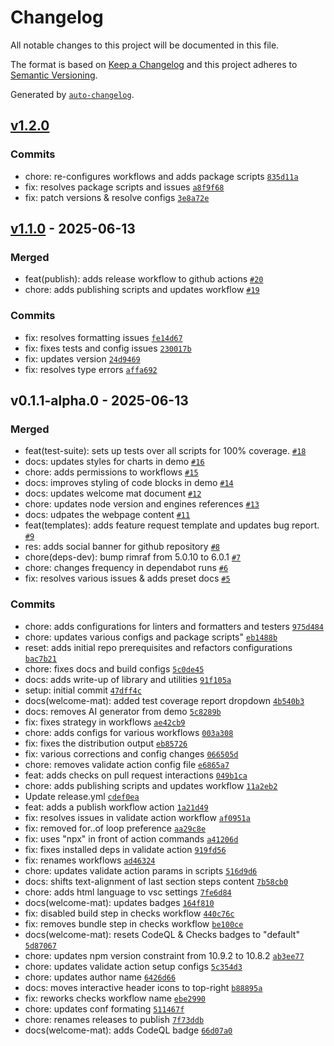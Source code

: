 # Changelog

All notable changes to this project will be documented in this file.

The format is based on [Keep a Changelog](https://keepachangelog.com/en/1.0.0/)
and this project adheres to [Semantic Versioning](https://semver.org/spec/v2.0.0.html).

Generated by [`auto-changelog`](https://github.com/CookPete/auto-changelog).

## [v1.2.0](https://github.com/dylarcher/js.helper-utils/compare/v1.1.0...v1.2.0)

### Commits

- chore: re-configures workflows and adds package scripts [`835d11a`](https://github.com/dylarcher/js.helper-utils/commit/835d11adcb82f69dc506a5c8c6ec2b2446c8cd67)
- fix: resolves package scripts and issues [`a8f9f68`](https://github.com/dylarcher/js.helper-utils/commit/a8f9f68e04278af9ab8865b9003c84ffdd370404)
- fix: patch versions & resolve configs [`3e8a72e`](https://github.com/dylarcher/js.helper-utils/commit/3e8a72e4153c8c7ee41071eb6e1a946681b43721)

## [v1.1.0](https://github.com/dylarcher/js.helper-utils/compare/v0.1.1-alpha.0...v1.1.0) - 2025-06-13

### Merged

- feat(publish): adds release workflow to github actions [`#20`](https://github.com/dylarcher/js.helper-utils/pull/20)
- chore: adds publishing scripts and updates workflow [`#19`](https://github.com/dylarcher/js.helper-utils/pull/19)

### Commits

- fix: resolves formatting issues [`fe14d67`](https://github.com/dylarcher/js.helper-utils/commit/fe14d6711d79c863d967b8a60540bb14452548e0)
- fix: fixes tests and config issues [`230017b`](https://github.com/dylarcher/js.helper-utils/commit/230017b793dd18f3ca750a7bbe96e356d69cf803)
- fix: updates version [`24d9469`](https://github.com/dylarcher/js.helper-utils/commit/24d9469c1df27c38b2bf52c6fb1c4758b1b9774e)
- fix: resolves type errors [`affa692`](https://github.com/dylarcher/js.helper-utils/commit/affa692ed93f8a5920de049c476a3fba29964f73)

## v0.1.1-alpha.0 - 2025-06-13

### Merged

- feat(test-suite): sets up tests over all scripts for 100% coverage. [`#18`](https://github.com/dylarcher/js.helper-utils/pull/18)
- docs: updates styles for charts in demo [`#16`](https://github.com/dylarcher/js.helper-utils/pull/16)
- chore: adds permissions to workflows [`#15`](https://github.com/dylarcher/js.helper-utils/pull/15)
- docs: improves styling of code blocks in demo [`#14`](https://github.com/dylarcher/js.helper-utils/pull/14)
- docs: updates welcome mat document [`#12`](https://github.com/dylarcher/js.helper-utils/pull/12)
- chore: updates node version and engines references [`#13`](https://github.com/dylarcher/js.helper-utils/pull/13)
- docs: udpates the webpage content [`#11`](https://github.com/dylarcher/js.helper-utils/pull/11)
- feat(templates): adds feature request template and updates bug report. [`#9`](https://github.com/dylarcher/js.helper-utils/pull/9)
- res: adds social banner for github repository [`#8`](https://github.com/dylarcher/js.helper-utils/pull/8)
- chore(deps-dev): bump rimraf from 5.0.10 to 6.0.1 [`#7`](https://github.com/dylarcher/js.helper-utils/pull/7)
- chore: changes frequency in dependabot runs [`#6`](https://github.com/dylarcher/js.helper-utils/pull/6)
- fix: resolves various issues & adds preset docs [`#5`](https://github.com/dylarcher/js.helper-utils/pull/5)

### Commits

- chore: adds configurations for linters and formatters and testers [`975d484`](https://github.com/dylarcher/js.helper-utils/commit/975d484109b56fe834613e2a0cd573bc952c5995)
- chore: updates various configs and package scripts" [`eb1488b`](https://github.com/dylarcher/js.helper-utils/commit/eb1488b4066a67f7b43e822d74ef9fc3e82a35fd)
- reset: adds initial repo prerequisites and refactors configurations [`bac7b21`](https://github.com/dylarcher/js.helper-utils/commit/bac7b210ab991140dd23d752d1ce020214149e6a)
- chore: fixes docs and build configs [`5c0de45`](https://github.com/dylarcher/js.helper-utils/commit/5c0de45aba8f08023cf1989548788d57b3047c7f)
- docs: adds write-up of library and utilities [`91f105a`](https://github.com/dylarcher/js.helper-utils/commit/91f105ad90e33b9d2355ccb3e54e3b541a7315c0)
- setup: initial commit [`47dff4c`](https://github.com/dylarcher/js.helper-utils/commit/47dff4cc7ce2e049eeb7c67205bafcf562a7f55b)
- docs(welcome-mat): added test coverage report dropdown [`4b540b3`](https://github.com/dylarcher/js.helper-utils/commit/4b540b35b5745f43826237e6a096862670687b01)
- docs: removes AI generator from demo [`5c8289b`](https://github.com/dylarcher/js.helper-utils/commit/5c8289b7aa977a710b8598956de28af6c7c86774)
- fix: fixes strategy in workflows [`ae42cb9`](https://github.com/dylarcher/js.helper-utils/commit/ae42cb942f6999c384dbfca1ef99d6af0893ea22)
- chore: adds configs for various workflows [`003a308`](https://github.com/dylarcher/js.helper-utils/commit/003a308e240fd824dc1065a93f543b554be97c85)
- fix: fixes the distribution output [`eb85726`](https://github.com/dylarcher/js.helper-utils/commit/eb8572609084d1ab50d4dab652602d2f1b240124)
- fix: various corrections and config changes [`066505d`](https://github.com/dylarcher/js.helper-utils/commit/066505d4b12213927e4ebeb24c8c29cff2cbf614)
- chore: removes validate action config file [`e6865a7`](https://github.com/dylarcher/js.helper-utils/commit/e6865a7b7279e49a755aa76fdab2bbe60cd07e03)
- feat: adds checks on pull request interactions [`049b1ca`](https://github.com/dylarcher/js.helper-utils/commit/049b1ca3f5093db01871579f6ea601ad3e9bef89)
- chore: adds publishing scripts and updates workflow [`11a2eb2`](https://github.com/dylarcher/js.helper-utils/commit/11a2eb24ff9a56b982582987ea9be1a7f8bcab41)
- Update release.yml [`cdef0ea`](https://github.com/dylarcher/js.helper-utils/commit/cdef0eab32c954bc88a0a62d8d740a79d8e0dd44)
- feat: adds a publish workflow action [`1a21d49`](https://github.com/dylarcher/js.helper-utils/commit/1a21d497c03d5152c85107dffacd7a9f634d4375)
- fix: resolves issues in validate action workflow [`af0951a`](https://github.com/dylarcher/js.helper-utils/commit/af0951a2b6a1a80b867eb72eba6f8cb64adc29b7)
- fix: removed for..of loop preference [`aa29c8e`](https://github.com/dylarcher/js.helper-utils/commit/aa29c8e73c0c8c0531c7a8fa3716818a4b18d6cc)
- fix: uses "npx" in front of action commands [`a41206d`](https://github.com/dylarcher/js.helper-utils/commit/a41206d5d7e6ae14220df94056372908d4989b21)
- fix: fixes installed deps in validate action [`919fd56`](https://github.com/dylarcher/js.helper-utils/commit/919fd5691af43708e1714d0299e8ace75d59f2c1)
- fix: renames workflows [`ad46324`](https://github.com/dylarcher/js.helper-utils/commit/ad463242ff2c08c9283995c75f56ac9279808eb2)
- chore: updates validate action params in scripts [`516d9d6`](https://github.com/dylarcher/js.helper-utils/commit/516d9d61e8680e59e8a5caf079ee2c1b943cee03)
- docs: shifts text-alignment of last section steps content [`7b58cb0`](https://github.com/dylarcher/js.helper-utils/commit/7b58cb0d3c3a9ab05f05a9c8d1e0ae604b0d1e44)
- chore: adds html language to vsc settings [`7fe6d84`](https://github.com/dylarcher/js.helper-utils/commit/7fe6d84a93a35c9ea815a8199ec702864ec8faf9)
- docs(welcome-mat): updates badges [`164f810`](https://github.com/dylarcher/js.helper-utils/commit/164f8100200fcc8872d3e8c7c69f712082bcad94)
- fix: disabled build step in checks workflow [`440c76c`](https://github.com/dylarcher/js.helper-utils/commit/440c76cda1bc9ad888b0271b1abcebe92f687784)
- fix: removes bundle step in checks workflow [`be100ce`](https://github.com/dylarcher/js.helper-utils/commit/be100ce66ad97a0da7efed3f0431926bf38f8952)
- docs(welcome-mat): resets CodeQL & Checks badges to "default" [`5d87067`](https://github.com/dylarcher/js.helper-utils/commit/5d87067c084326054d9f5f77b82b8da4f0fa75ba)
- chore: updates npm version constraint from 10.9.2 to 10.8.2 [`ab3ee77`](https://github.com/dylarcher/js.helper-utils/commit/ab3ee77989d051777f8518216dce8183876f27bb)
- chore: updates validate action setup configs [`5c354d3`](https://github.com/dylarcher/js.helper-utils/commit/5c354d31e4cbe4c91057be3218fd42116d937e03)
- chore: updates author name [`6426d66`](https://github.com/dylarcher/js.helper-utils/commit/6426d66a8fae5322ea00e9f861d2658f8fb43dfe)
- docs: moves interactive header icons to top-right [`b88895a`](https://github.com/dylarcher/js.helper-utils/commit/b88895a79ca469b8e56a10891a9bb69c92318374)
- fix: reworks checks workflow name [`ebe2990`](https://github.com/dylarcher/js.helper-utils/commit/ebe299077b7bd884ba6df5751d08e42f897f5b1f)
- chore: updates conf formating [`511467f`](https://github.com/dylarcher/js.helper-utils/commit/511467ff77cc1e45cfdbfaf4671c3c01568c5d0d)
- chore: renames releases to publish [`7f73ddb`](https://github.com/dylarcher/js.helper-utils/commit/7f73ddbde6bc6e113fbc3224d6e562252a1ffc6e)
- docs(welcome-mat): adds CodeQL badge [`66d07a0`](https://github.com/dylarcher/js.helper-utils/commit/66d07a0d0f43806873cd5b49f2fbe18ffcd45363)
